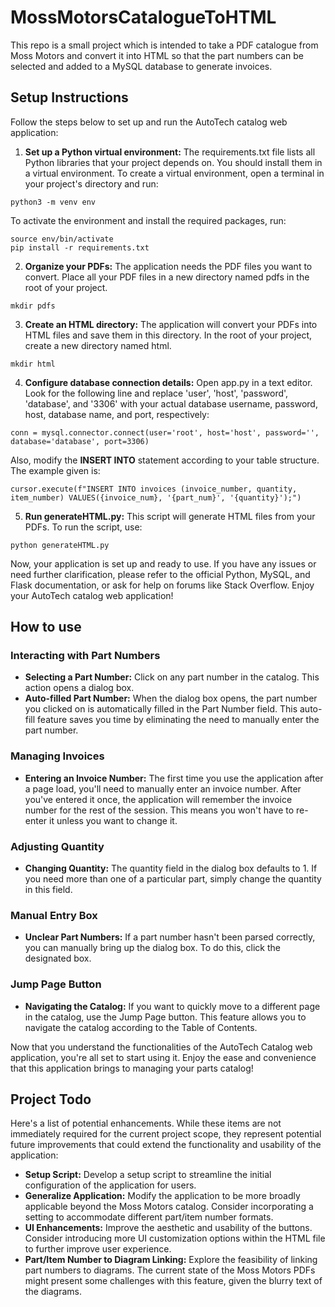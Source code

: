 # MossMotorsCatalogueToHTML

This repo is a small project which is intended to take a PDF catalogue from Moss Motors and convert it into HTML so that the part numbers can be selected and added to a MySQL database to generate invoices. 

## Setup Instructions

Follow the steps below to set up and run the AutoTech catalog web application:

1. **Set up a Python virtual environment:**
The requirements.txt file lists all Python libraries that your project depends on. You should install them in a virtual environment.
To create a virtual environment, open a terminal in your project's directory and run:

```
python3 -m venv env
```

To activate the environment and install the required packages, run:

```
source env/bin/activate
pip install -r requirements.txt
```

2. **Organize your PDFs:**
The application needs the PDF files you want to convert. Place all your PDF files in a new directory named pdfs in the root of your project.

```
mkdir pdfs
```

3. **Create an HTML directory:**
The application will convert your PDFs into HTML files and save them in this directory. In the root of your project, create a new directory named html.

```
mkdir html
```

4. **Configure database connection details:**
Open app.py in a text editor. Look for the following line and replace 'user', 'host', 'password', 'database', and '3306' with your actual database username, password, host, database name, and port, respectively:

```
conn = mysql.connector.connect(user='root', host='host', password='', database='database', port=3306)
```

Also, modify the **INSERT INTO** statement according to your table structure. The example given is:
```
cursor.execute(f"INSERT INTO invoices (invoice_number, quantity, item_number) VALUES({invoice_num}, '{part_num}', '{quantity}');")
```

5. **Run generateHTML.py:**
This script will generate HTML files from your PDFs. To run the script, use:

```
python generateHTML.py
```

Now, your application is set up and ready to use. If you have any issues or need further clarification, please refer to the official Python, MySQL, and Flask documentation, or ask for help on forums like Stack Overflow. Enjoy your AutoTech catalog web application!

## How to use

### Interacting with Part Numbers

* **Selecting a Part Number:** Click on any part number in the catalog. This action opens a dialog box.
* **Auto-filled Part Number:** When the dialog box opens, the part number you clicked on is automatically filled in the Part Number field. This auto-fill feature saves you time by eliminating the need to manually enter the part number.

### Managing Invoices

* **Entering an Invoice Number:** The first time you use the application after a page load, you'll need to manually enter an invoice number. After you've entered it once, the application will remember the invoice number for the rest of the session. This means you won't have to re-enter it unless you want to change it.

### Adjusting Quantity

* **Changing Quantity:** The quantity field in the dialog box defaults to 1. If you need more than one of a particular part, simply change the quantity in this field.

### Manual Entry Box

* **Unclear Part Numbers:** If a part number hasn't been parsed correctly, you can manually bring up the dialog box. To do this, click the designated box.

### Jump Page Button

* **Navigating the Catalog:** If you want to quickly move to a different page in the catalog, use the Jump Page button. This feature allows you to navigate the catalog according to the Table of Contents.


Now that you understand the functionalities of the AutoTech Catalog web application, you're all set to start using it. Enjoy the ease and convenience that this application brings to managing your parts catalog!

## Project Todo

Here's a list of potential enhancements. While these items are not immediately required for the current project scope, they represent potential future improvements that could extend the functionality and usability of the application:

* **Setup Script:** Develop a setup script to streamline the initial configuration of the application for users.
* **Generalize Application:** Modify the application to be more broadly applicable beyond the Moss Motors catalog. Consider incorporating a setting to accommodate different part/item number formats.
* **UI Enhancements:** Improve the aesthetic and usability of the buttons. Consider introducing more UI customization options within the HTML file to further improve user experience.
* **Part/Item Number to Diagram Linking:** Explore the feasibility of linking part numbers to diagrams. The current state of the Moss Motors PDFs might present some challenges with this feature, given the blurry text of the diagrams.
